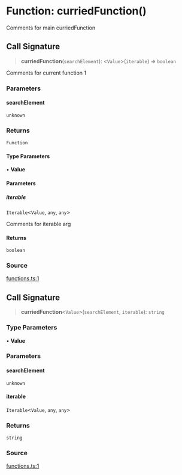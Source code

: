 # Function: curriedFunction()

Comments for main curriedFunction

## Call Signature

> **curriedFunction**(`searchElement`): \<`Value`\>(`iterable`) => `boolean`

Comments for current function 1

### Parameters

#### searchElement

`unknown`

### Returns

`Function`

#### Type Parameters

• **Value**

#### Parameters

##### iterable

`Iterable`\<`Value`, `any`, `any`\>

Comments for iterable arg

#### Returns

`boolean`

### Source

[functions.ts:1](http://source-url)

## Call Signature

> **curriedFunction**\<`Value`\>(`searchElement`, `iterable`): `string`

### Type Parameters

• **Value**

### Parameters

#### searchElement

`unknown`

#### iterable

`Iterable`\<`Value`, `any`, `any`\>

### Returns

`string`

### Source

[functions.ts:1](http://source-url)
